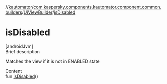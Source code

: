 //[kautomator](../../index.md)/[com.kaspersky.components.kautomator.component.common.builders](../index.md)/[UiViewBuilder](index.md)/[isDisabled](is-disabled.md)



# isDisabled  
[androidJvm]  
Brief description  


Matches the view if it is not in ENABLED state

  
Content  
fun [isDisabled](is-disabled.md)()  



